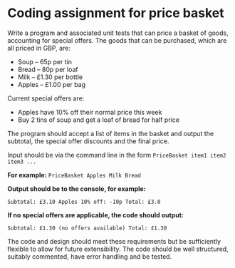 # Coding assignment for price basket

Write a program and associated unit tests that can price a basket of goods, accounting for special offers.
The goods that can be purchased, which are all priced in GBP, are:

* Soup – 65p per tin
* Bread – 80p per loaf
* Milk – £1.30 per bottle
* Apples – £1.00 per bag

Current special offers are:

* Apples have 10% off their normal price this week
* Buy 2 tins of soup and get a loaf of bread for half price

The program should accept a list of items in the basket and output the subtotal, the special offer discounts and the final price.

Input should be via the command line in the form `PriceBasket item1 item2 item3 ...`

**For example:** `PriceBasket Apples Milk Bread`

**Output should be to the console, for example:**

`Subtotal: £3.10
Apples 10% off: -10p
Total: £3.0`

**If no special offers are applicable, the code should output:**

`Subtotal: £1.30
(no offers available)
Total: £1.30`

The code and design should meet these requirements but be sufficiently flexible to allow for future extensibility. The code should be well structured, suitably commented, have error handling and be tested.
